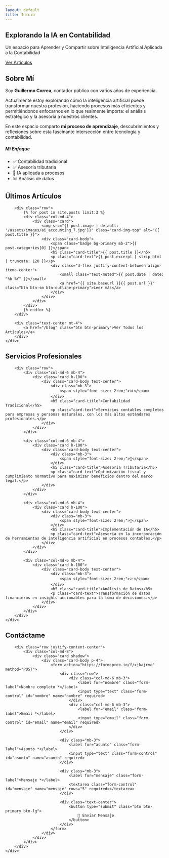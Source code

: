 ```yaml
---
layout: default
title: Inicio
---
```


<!-- Hero Section -->
<section class="hero text-center">
    <div class="container">
        <h1 class="display-5 fw-bold mb-4">Explorando la IA en Contabilidad</h1>
        <p class="lead mb-4">Un espacio para Aprender y Compartir sobre Inteligencia Artificial Aplicada a la Contabilidad</p>
        <a href="/blog" class="btn btn-light btn-lg">Ver Artículos</a>
    </div>
</section>

<!-- Sobre Mí Section -->
<section id="sobre-mi" class="section">
    <div class="container">
        <div class="row align-items-center">
            <div class="col-md-8">
                <h2 class="mb-4">Sobre Mí</h2>
                <p class="lead">Soy <strong>Guillermo Correa</strong>, contador público con varios años de experiencia.</p>
                <p>Actualmente estoy explorando cómo la inteligencia artificial puede transformar nuestra profesión, haciendo procesos más eficientes y permitiéndonos enfocarnos en lo que realmente importa: el análisis estratégico y la asesoría a nuestros clientes.</p>
                <p>En este espacio comparto <strong>mi proceso de aprendizaje</strong>, descubrimientos y reflexiones sobre esta fascinante intersección entre tecnología y contabilidad.</p>
            </div>
            <div class="col-md-4 text-center">
                <div class="bg-light p-4 rounded shadow">
                    <h5 class="mb-3">Mi Enfoque</h5>
                    <ul class="list-unstyled text-start">
                        <li class="mb-2">✅ Contabilidad tradicional</li>
                        <li class="mb-2">✅ Asesoría tributaria</li>
                        <li class="mb-2">🚀 IA aplicada a procesos</li>
                        <li class="mb-2">📊 Análisis de datos</li>
                    </ul>
                </div>
            </div>
        </div>
    </div>
</section>

<!-- Blog Preview Section -->
<section class="section section-alt">
    <div class="container">
        <h2 class="text-center mb-5">Últimos Artículos</h2>
        
        <div class="row">
            {% for post in site.posts limit:3 %}
            <div class="col-md-4">
                <div class="card">
                    <img src="{{ post.image | default: '/assets/images/ai_accounting_7.jpg'}}" class="card-img-top" alt="{{ post.title }}">
                    <div class="card-body">
                        <span class="badge bg-primary mb-2">{{ post.categories[0] }}</span>
                        <h5 class="card-title">{{ post.title }}</h5>
                        <p class="card-text">{{ post.excerpt | strip_html | truncate: 120 }}</p>
                        <div class="d-flex justify-content-between align-items-center">
                            <small class="text-muted">{{ post.date | date: "%b %Y" }}</small>
                            <a href="{{ site.baseurl }}{{ post.url }}" class="btn btn-sm btn-outline-primary">Leer más</a>
                        </div>
                    </div>
                </div>
            </div>
            {% endfor %}
        </div>
        
        <div class="text-center mt-4">
            <a href="/blog" class="btn btn-primary">Ver Todos los Artículos</a>
        </div>
    </div>
</section>

<!-- Servicios Section -->
<section id="servicios" class="section">
    <div class="container">
        <h2 class="text-center mb-5">Servicios Profesionales</h2>
        
        <div class="row">
            <div class="col-md-6 mb-4">
                <div class="card h-100">
                    <div class="card-body text-center">
                        <div class="mb-3">
                            <span style="font-size: 2rem;">📊</span>
                        </div>
                        <h5 class="card-title">Contabilidad Tradicional</h5>
                        <p class="card-text">Servicios contables completos para empresas y personas naturales, con los más altos estándares profesionales.</p>
                    </div>
                </div>
            </div>
            
            <div class="col-md-6 mb-4">
                <div class="card h-100">
                    <div class="card-body text-center">
                        <div class="mb-3">
                            <span style="font-size: 2rem;">💼</span>
                        </div>
                        <h5 class="card-title">Asesoría Tributaria</h5>
                        <p class="card-text">Optimización fiscal y cumplimiento normativo para maximizar beneficios dentro del marco legal.</p>
                    </div>
                </div>
            </div>
            
            <div class="col-md-6 mb-4">
                <div class="card h-100">
                    <div class="card-body text-center">
                        <div class="mb-3">
                            <span style="font-size: 2rem;">🤖</span>
                        </div>
                        <h5 class="card-title">Implementación de IA</h5>
                        <p class="card-text">Asesoría en la incorporación de herramientas de inteligencia artificial en procesos contables.</p>
                    </div>
                </div>
            </div>
            
            <div class="col-md-6 mb-4">
                <div class="card h-100">
                    <div class="card-body text-center">
                        <div class="mb-3">
                            <span style="font-size: 2rem;">📈</span>
                        </div>
                        <h5 class="card-title">Análisis de Datos</h5>
                        <p class="card-text">Transformación de datos financieros en insights accionables para la toma de decisiones.</p>
                    </div>
                </div>
            </div>
        </div>
    </div>
</section>

<!-- Contacto Section -->
<section id="contacto" class="section">
    <div class="container">
        <h2 class="text-center mb-5">Contáctame</h2>
        
        <div class="row justify-content-center">
            <div class="col-md-8">
                <div class="card shadow">
                    <div class="card-body p-4">
                        <form action="https://formspree.io/f/xjkajrve" method="POST">
                            <div class="row">
                                <div class="col-md-6 mb-3">
                                    <label for="nombre" class="form-label">Nombre completo *</label>
                                    <input type="text" class="form-control" id="nombre" name="nombre" required>
                                </div>
                                <div class="col-md-6 mb-3">
                                    <label for="email" class="form-label">Email *</label>
                                    <input type="email" class="form-control" id="email" name="email" required>
                                </div>
                            </div>
                            
                            <div class="mb-3">
                                <label for="asunto" class="form-label">Asunto *</label>
                                <input type="text" class="form-control" id="asunto" name="asunto" required>
                            </div>
                            
                            <div class="mb-3">
                                <label for="mensaje" class="form-label">Mensaje *</label>
                                <textarea class="form-control" id="mensaje" name="mensaje" rows="5" required></textarea>
                            </div>
                            
                            <div class="text-center">
                                <button type="submit" class="btn btn-primary btn-lg">
                                    📨 Enviar Mensaje
                                </button>
                            </div>
                        </form>
                    </div>
                </div>
            </div>
        </div>
    </div>
</section>
